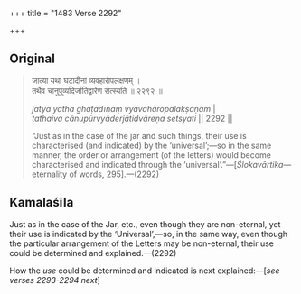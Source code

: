 +++
title = "1483 Verse 2292"

+++
## Original 
>
> जात्या यथा घटादीनां व्यवहारोपलक्षणम् ।  
> तथैव चानुपूर्व्यादेर्जातिद्वारेण सेत्स्यति ॥ २२९२ ॥ 
>
> *jātyā yathā ghaṭādīnāṃ vyavahāropalakṣaṇam* \|  
> *tathaiva cānupūrvyāderjātidvāreṇa setsyati* \|\| 2292 \|\| 
>
> “Just as in the case of the jar and such things, their use is characterised (and indicated) by the ‘universal’;—so in the same manner, the order or arrangement (of the letters) would become characterised and indicated through the ‘universal’.”—[*Ślokavārtika*—eternality of words, 295].—(2292)



## Kamalaśīla

Just as in the case of the Jar, etc., even though they are non-eternal, yet their use is indicated by the ‘Universal’,—so, in the same way, even though the particular arrangement of the Letters may be non-eternal, their use could be determined and explained.—(2292)

How the *use* could be determined and indicated is next explained:—[*see verses 2293-2294 next*]


